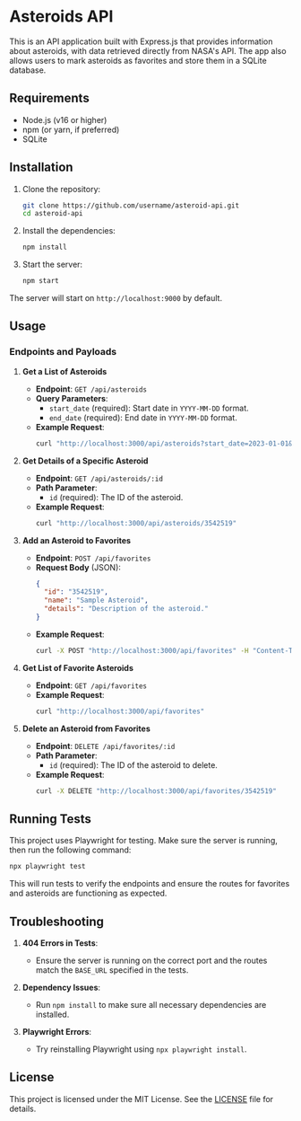 
# Asteroids API

This is an API application built with Express.js that provides information about asteroids, with data retrieved directly from NASA's API. The app also allows users to mark asteroids as favorites and store them in a SQLite database.

## Requirements

- Node.js (v16 or higher)
- npm (or yarn, if preferred)
- SQLite

## Installation

1. Clone the repository:

   ```bash
   git clone https://github.com/username/asteroid-api.git
   cd asteroid-api
   ```

2. Install the dependencies:

   ```bash
   npm install
   ```

3. Start the server:

   ```bash
   npm start
   ```

The server will start on `http://localhost:9000` by default.

## Usage

### Endpoints and Payloads

1. **Get a List of Asteroids**

   - **Endpoint**: `GET /api/asteroids`
   - **Query Parameters**:
     - `start_date` (required): Start date in `YYYY-MM-DD` format.
     - `end_date` (required): End date in `YYYY-MM-DD` format.
   - **Example Request**:
     ```bash
     curl "http://localhost:3000/api/asteroids?start_date=2023-01-01&end_date=2023-01-02"
     ```

2. **Get Details of a Specific Asteroid**

   - **Endpoint**: `GET /api/asteroids/:id`
   - **Path Parameter**:
     - `id` (required): The ID of the asteroid.
   - **Example Request**:
     ```bash
     curl "http://localhost:3000/api/asteroids/3542519"
     ```

3. **Add an Asteroid to Favorites**

   - **Endpoint**: `POST /api/favorites`
   - **Request Body** (JSON):
     ```json
     {
       "id": "3542519",
       "name": "Sample Asteroid",
       "details": "Description of the asteroid."
     }
     ```
   - **Example Request**:
     ```bash
     curl -X POST "http://localhost:3000/api/favorites" -H "Content-Type: application/json" -d '{"id": "3542519", "name": "Sample Asteroid", "details": "Description of the asteroid."}'
     ```

4. **Get List of Favorite Asteroids**

   - **Endpoint**: `GET /api/favorites`
   - **Example Request**:
     ```bash
     curl "http://localhost:3000/api/favorites"
     ```

5. **Delete an Asteroid from Favorites**

   - **Endpoint**: `DELETE /api/favorites/:id`
   - **Path Parameter**:
     - `id` (required): The ID of the asteroid to delete.
   - **Example Request**:
     ```bash
     curl -X DELETE "http://localhost:3000/api/favorites/3542519"
     ```

## Running Tests

This project uses Playwright for testing. Make sure the server is running, then run the following command:

```bash
npx playwright test
```

This will run tests to verify the endpoints and ensure the routes for favorites and asteroids are functioning as expected.

## Troubleshooting

1. **404 Errors in Tests**:
   - Ensure the server is running on the correct port and the routes match the `BASE_URL` specified in the tests.

2. **Dependency Issues**:
   - Run `npm install` to make sure all necessary dependencies are installed.

3. **Playwright Errors**:
   - Try reinstalling Playwright using `npx playwright install`.

## License

This project is licensed under the MIT License. See the [LICENSE](./LICENSE) file for details.
